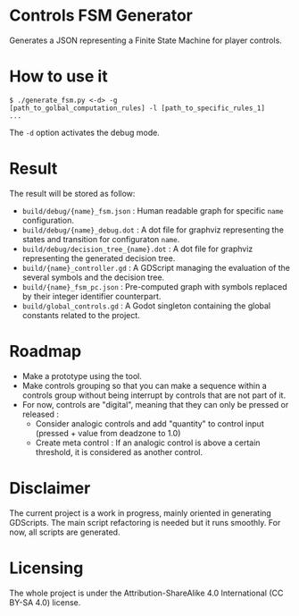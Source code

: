 # Controls FSM Generator

Generates a JSON representing a Finite State Machine for player controls.

# How to use it

<code>$ ./generate_fsm.py <-d> -g [path_to_golbal_computation_rules] -l [path_to_specific_rules_1] ...</code>

The <code>-d</code> option activates the debug mode.

# Result

The result will be stored as follow:
- <code>build/debug/{name}_fsm.json</code> : Human readable graph for specific <code>name</code> configuration.
- <code>build/debug/{name}_debug.dot</code> : A dot file for graphviz representing the states and transition for configuraton <code>name</code>.
- <code>build/debug/decision_tree_{name}.dot</code> : A dot file for graphviz representing the generated decision tree.
- <code>build/{name}_controller.gd</code> : A GDScript managing the evaluation of the several symbols and the decision tree.
- <code>build/{name}_fsm_pc.json</code> : Pre-computed graph with symbols replaced by their integer identifier counterpart.
- <code>build/global_controls.gd</code> : A Godot singleton containing the global constants related to the project.

# Roadmap

- Make a prototype using the tool.
- Make controls grouping so that you can make a sequence within a controls group without being interrupt by controls that are not part of it.
- For now, controls are "digital", meaning that they can only be pressed or released :
  - Consider analogic controls and add "quantity" to control input (pressed + value from deadzone to 1.0)
  - Create meta control : If an analogic control is above a certain threshold, it is considered as another control.

# Disclaimer

The current project is a work in progress, mainly oriented in generating GDScripts.
The main script refactoring is needed but it runs smoothly.
For now, all scripts are generated.

# Licensing

The whole project is under the Attribution-ShareAlike 4.0 International (CC BY-SA 4.0) license.
